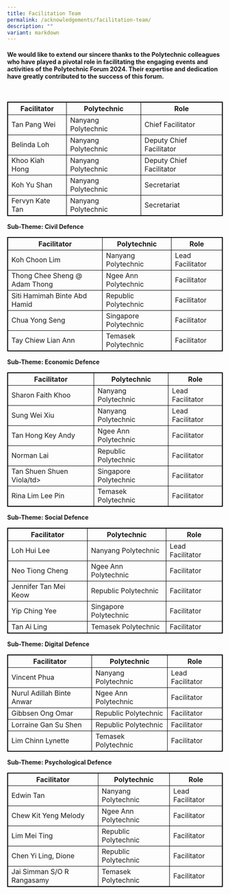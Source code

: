 ```yaml
---
title: Facilitation Team
permalink: /acknowledgements/facilitation-team/
description: ""
variant: markdown
---
```

#### **We would like to extend our sincere thanks to the Polytechnic colleagues who have played a pivotal role in facilitating the engaging events and activities of the Polytechnic Forum 2024. Their expertise and dedication have greatly contributed to the success of this forum.**
<br>
<style>
table, th, td {
  border:1px solid black;
}
</style>

<table style="width:100%">
  <tbody><tr>
    <th>Facilitator</th>
    <th>Polytechnic</th>
		<th>Role</th>
  </tr>
  <tr>
    <td>Tan Pang Wei</td>
    <td>Nanyang Polytechnic</td>
		<td>Chief Facilitator</td>
  </tr>
  <tr>
      <td>Belinda Loh</td>
    <td>Nanyang Polytechnic</td>
		<td>Deputy Chief Facilitator</td>
</tr>
	  <tr>
      <td>Khoo Kiah Hong</td>
    <td>Nanyang Polytechnic</td>
		<td>Deputy Chief Facilitator</td>
</tr>
	  <tr>
      <td>Koh Yu Shan</td>
    <td>Nanyang Polytechnic</td>
		<td>Secretariat</td>
</tr>
	  <tr>
      <td>Fervyn Kate Tan</td>
    <td>Nanyang Polytechnic</td>
		<td>Secretariat</td>
</tr></tbody></table>

**Sub-Theme: Civil Defence**
<br>
<style>
table, th, td {
  border:1px solid black;
}
</style>

<table style="width:100%">
  <tbody><tr>
    <th>Facilitator</th>
    <th>Polytechnic</th>
		<th>Role</th>
  </tr>
  <tr>
    <td>Koh Choon Lim</td>
    <td>Nanyang Polytechnic</td>
		<td>Lead Facilitator</td>
  </tr>
  <tr>
      <td>Thong Chee Sheng @ Adam Thong</td>
    <td>Ngee Ann Polytechnic</td>
		<td>Facilitator</td>
		</tr>
  <tr>
      <td>Siti Hamimah Binte Abd Hamid</td>
    <td>Republic Polytechnic</td>
		<td>Facilitator</td>
		</tr>
  <tr>
      <td>Chua Yong Seng</td>
    <td>Singapore Polytechnic</td>
		<td>Facilitator</td>
				</tr>
  <tr>
      <td>Tay Chiew Lian Ann</td>
    <td>Temasek Polytechnic</td>
		<td>Facilitator</td>
				</tr>
</tbody></table>

**Sub-Theme: Economic Defence**
<br>
<style>
table, th, td {
  border:1px solid black;
}
</style>

<table style="width:100%">
  <tbody><tr>
    <th>Facilitator</th>
    <th>Polytechnic</th>
		<th>Role</th>
  </tr>
  <tr>
    <td>Sharon Faith Khoo</td>
    <td>Nanyang Polytechnic</td>
		<td>Lead Facilitator</td>
  </tr>
  <tr>
      <td>Sung Wei Xiu</td>
    <td>Nanyang Polytechnic</td>
		<td>Lead Facilitator</td>
		</tr>
  <tr>
      <td>Tan Hong Key Andy</td>
    <td>Ngee Ann Polytechnic</td>
		<td>Facilitator</td>
		</tr>
  <tr>
      <td>Norman Lai</td>
    <td>Republic Polytechnic</td>
		<td>Facilitator</td>
				</tr>
  <tr>
      <td>Tan Shuen Shuen Viola/td&gt;
    </td><td>Singapore Polytechnic</td>
		<td>Facilitator</td>
				</tr>
  <tr>
      <td>Rina Lim Lee Pin</td>
    <td>Temasek Polytechnic</td>
		<td>Facilitator</td>
</tr></tbody></table>

**Sub-Theme: Social Defence**
<br>
<style>
table, th, td {
  border:1px solid black;
}
</style>

<table style="width:100%">
  <tbody><tr>
    <th>Facilitator</th>
    <th>Polytechnic</th>
		<th>Role</th>
  </tr>
  <tr>
    <td>Loh Hui Lee</td>
    <td>Nanyang Polytechnic</td>
		<td>Lead Facilitator</td>
  </tr>
  <tr>
      <td>Neo Tiong Cheng</td>
    <td>Ngee Ann Polytechnic</td>
		<td>Facilitator</td>
		</tr>
  <tr>
      <td>Jennifer Tan Mei Keow</td>
    <td>Republic Polytechnic</td>
		<td>Facilitator</td>
		</tr>
  <tr>
      <td>Yip Ching Yee</td>
    <td>Singapore Polytechnic</td>
		<td>Facilitator</td>
				</tr>
  <tr>
      <td>Tan Ai Ling</td>
    <td>Temasek Polytechnic</td>
		<td>Facilitator</td>
				</tr>
  </tbody></table>

**Sub-Theme: Digital Defence**
<br>
<style>
table, th, td {
  border:1px solid black;
}
</style>

<table style="width:100%">
  <tbody><tr>
    <th>Facilitator</th>
    <th>Polytechnic</th>
		<th>Role</th>
  </tr>
  <tr>
    <td>Vincent Phua</td>
    <td>Nanyang Polytechnic</td>
		<td>Lead Facilitator</td>
  </tr>
  <tr>
      <td>Nurul Adillah Binte Anwar</td>
    <td>Ngee Ann Polytechnic</td>
		<td>Facilitator</td>
		</tr>
  <tr>
      <td>Gibbsen Ong Omar</td>
    <td>Republic Polytechnic</td>
		<td>Facilitator</td>
		</tr>
  <tr>
      <td>Lorraine Gan Su Shen</td>
    <td>Republic Polytechnic</td>
		<td>Facilitator</td>
				</tr>
  <tr>
      <td>Lim Chinn Lynette</td>
    <td>Temasek Polytechnic</td>
		<td>Facilitator</td>
				</tr>
</tbody></table>

**Sub-Theme: Psychological Defence**
<br>
<style>
table, th, td {
  border:1px solid black;
}
</style>

<table style="width:100%">
  <tbody><tr>
    <th>Facilitator</th>
    <th>Polytechnic</th>
		<th>Role</th>
  </tr>
  <tr>
    <td>Edwin Tan</td>
    <td>Nanyang Polytechnic</td>
		<td>Lead Facilitator</td>
  </tr>
  <tr>
      <td>Chew Kit Yeng Melody</td>
    <td>Ngee Ann Polytechnic</td>
		<td>Facilitator</td>
		</tr>
  <tr>
      <td>Lim Mei Ting</td>
    <td>Republic Polytechnic</td>
		<td>Facilitator</td>
		</tr>
  <tr>
      <td>Chen Yi Ling, Dione</td>
    <td>Republic Polytechnic</td>
		<td>Facilitator</td>
				</tr>
  <tr>
      <td>Jai Simman S/O R Rangasamy</td>
    <td>Temasek Polytechnic</td>
		<td>Facilitator</td>
				</tr>
</tbody></table>